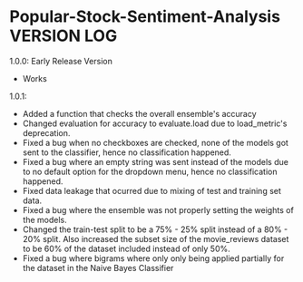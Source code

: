 # Popular-Stock-Sentiment-Analysis VERSION LOG

1.0.0: Early Release Version 

- Works

1.0.1:

- Added a function that checks the overall ensemble's accuracy
- Changed evaluation for accuracy to evaluate.load due to load_metric's deprecation.
- Fixed a bug when no checkboxes are checked, none of the models got sent to the classifier, hence no classification happened.
- Fixed a bug where an empty string was sent instead of the models due to no default option for the dropdown menu, hence no classification happened.
- Fixed data leakage that ocurred due to mixing of test and training set data.	
- Fixed a bug where the ensemble was not properly setting the weights of the models.
- Changed the train-test split to be a 75% - 25% split instead of a 80% - 20% split. Also increased the subset size of the movie_reviews dataset to be 60% of the dataset included instead of only 50%.
- Fixed a bug where bigrams where only only being applied partially for the dataset in the Naive Bayes Classifier